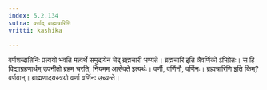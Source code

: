 ```yaml
---
index: 5.2.134
sutra: वर्णाद् ब्राह्मचारिणि
vritti: kashika

---
```

वर्णशब्दातिनिः प्रत्ययो भवति मत्वर्थे समुदायेन चेद् ब्रह्मचारी भण्यते। ब्रह्मचारि इति त्रैवर्णिको ऽभिप्रेतः। स हि विद्याग्रहणार्थम् उपनीतो ब्रहम चरति, नियमम् आसेवते इत्यर्थः। वर्णी, वर्णिनौ, वर्णिनः। ब्रह्मचारिणि इति किम्? वर्णवान्। ब्राह्मणादयस्त्रयो वर्णा वर्णिनः उच्यन्ते।